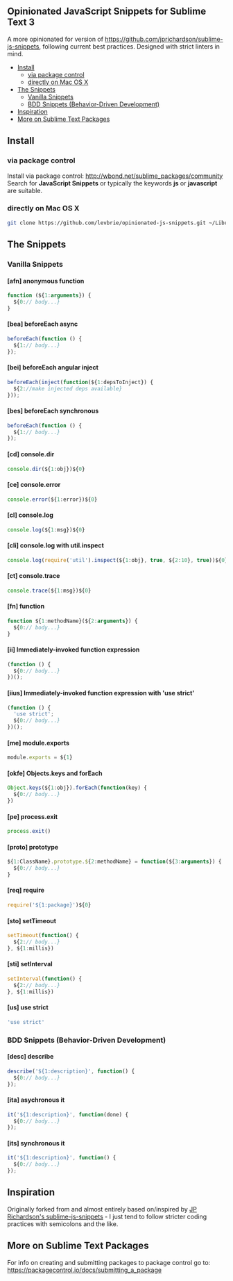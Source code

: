 ## Opinionated JavaScript Snippets for Sublime Text 3

A more opinionated for version of https://github.com/jprichardson/sublime-js-snippets, following current best practices.  Designed with strict linters in mind.

<!-- MarkdownTOC depth=3 -->

- [Install](#install)
  - [via package control](#via-package-control)
  - [directly on Mac OS X](#directly-on-mac-os-x)
- [The Snippets](#the-snippets)
  - [Vanilla Snippets](#vanilla-snippets)
  - [BDD Snippets (Behavior-Driven Development)](#bdd-snippets-behavior-driven-development)
- [Inspiration](#inspiration)
- [More on Sublime Text Packages](#more-on-sublime-text-packages)

<!-- /MarkdownTOC -->


## Install

### via package control
Install via package control: http://wbond.net/sublime_packages/community Search for **JavaScript Snippets** or typically the keywords **js** or **javascript** are suitable.

### directly on Mac OS X

```sh
git clone https://github.com/levbrie/opinionated-js-snippets.git ~/Library/Application Support/Sublime Text 3/Packages/
```

## The Snippets

### Vanilla Snippets

#### [afn] anonymous function

```javascript
function (${1:arguments}) {
  ${0:// body...}
}
```

#### [bea] beforeEach async

```javascript
beforeEach(function () {
  ${1:// body...}
});
```

#### [bei] beforeEach angular inject

```javascript
beforeEach(inject(function(${1:depsToInject}) {
  ${2://make injected deps available}
}));
```

#### [bes] beforeEach synchronous

```javascript
beforeEach(function () {
  ${1:// body...}
});
```


#### [cd] console.dir

```javascript
console.dir(${1:obj})${0}
```


#### [ce] console.error

```javascript
console.error(${1:error})${0}
```


#### [cl] console.log

```javascript
console.log(${1:msg})${0}
```


#### [cli] console.log with util.inspect

```javascript
console.log(require('util').inspect(${1:obj}, true, ${2:10}, true))${0}
```


#### [ct] console.trace

```javascript
console.trace(${1:msg})${0}
```


#### [fn] function

```javascript
function ${1:methodName}(${2:arguments}) {
  ${0:// body...}
}
```

#### [ii] Immediately-invoked function expression

```javascript
(function () {
  ${0:// body...}
})();
```

#### [iius] Immediately-invoked function expression with 'use strict'

```javascript
(function () {
  'use strict';
  ${0:// body...}
})();
```

#### [me] module.exports

```javascript
module.exports = ${1}
```


#### [okfe] Objects.keys and forEach

```js
Object.keys(${1:obj}).forEach(function(key) {
  ${0:// body...}
})
```


#### [pe] process.exit

```javascript
process.exit()
```


#### [proto] prototype

```javascript
${1:ClassName}.prototype.${2:methodName} = function(${3:arguments}) {
  ${0:// body...}
}
```


#### [req] require

```javascript
require('${1:package}')${0}
```


#### [sto] setTimeout

```javascript
setTimeout(function() {
  ${2:// body...}
}, ${1:millis})
```


#### [sti] setInterval

```javascript
setInterval(function() {
  ${2:// body...}
}, ${1:millis})
```


#### [us] use strict

```javascript
'use strict'
```



### BDD Snippets (Behavior-Driven Development)

#### [desc] describe

```javascript
describe('${1:description}', function() {
  ${0:// body...}
});
```


#### [ita] asychronous it

```javascript
it('${1:description}', function(done) {
  ${0:// body...}
});
```


#### [its] synchronous it

```javascript
it('${1:description}', function() {
  ${0:// body...}
});
```



## Inspiration

Originally forked from and almost entirely based on/inspired by [JP Richardson's sublime-js-snippets](https://github.com/jprichardson/sublime-js-snippets) - I just tend to follow stricter coding practices with semicolons and the like.

## More on Sublime Text Packages

For info on creating and submitting packages to package control go to:
https://packagecontrol.io/docs/submitting_a_package
